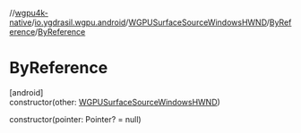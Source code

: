 //[wgpu4k-native](../../../../index.md)/[io.ygdrasil.wgpu.android](../../index.md)/[WGPUSurfaceSourceWindowsHWND](../index.md)/[ByReference](index.md)/[ByReference](-by-reference.md)

# ByReference

[android]\
constructor(other: [WGPUSurfaceSourceWindowsHWND](../index.md))

constructor(pointer: Pointer? = null)